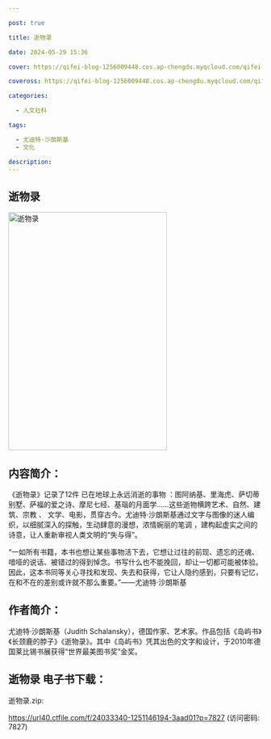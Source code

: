 ```yaml
---

post: true

title: 逝物录

date: 2024-05-29 15:36

cover: https://qifei-blog-1256009448.cos.ap-chengdu.myqcloud.com/qifei-blog/6584d598c458853aef34a61e.jpg

coveross: https://qifei-blog-1256009448.cos.ap-chengdu.myqcloud.com/qifei-blog/6584d598c458853aef34a61e.jpg

categories:

  - 人文社科

tags:

  - 尤迪特·沙朗斯基
  - 文化

description:
---
```


## 逝物录
<img alt="逝物录 " class="aligncenter loaded" data-was-processed="true" decoding="async" fetchpriority="high" height="471" src="https://qifei-blog-1256009448.cos.ap-chengdu.myqcloud.com/qifei-blog/6584d598c458853aef34a61e.jpg" style="cursor: zoom-in;" width="314"/>

## 内容简介：

《逝物录》记录了12件 已在地球上永远消逝的事物 ：图阿纳基、里海虎、萨切蒂别墅、萨福的爱之诗、摩尼七经、基瑙的月面学……这些逝物横跨艺术、自然、建筑、宗教 、 文学、电影，贯穿古今。尤迪特·沙朗斯基通过文字与图像的迷人编织，以细腻深入的探触，生动肆意的漫想，浓情婉丽的笔调 ，建构起虚实之间的诗意，让人重新审视人类文明的“失与得”。

“一如所有书籍，本书也想让某些事物活下去，它想让过往的前现、遗忘的还魂、喑哑的说话、被错过的得到悼念。书写什么也不能挽回，却让一切都可能被体验。因此，这本书同等关心寻找和发现、失去和获得，它让人隐约感到，只要有记忆，在和不在的差别或许就不那么重要。”——尤迪特·沙朗斯基

## 作者简介：

尤迪特·沙朗斯基（Judith Schalansky），德国作家、艺术家。作品包括《岛屿书》《长颈鹿的脖子》《逝物录》。其中《岛屿书》凭其出色的文字和设计，于2010年德国莱比锡书展获得“世界最美图书奖”金奖。

## 逝物录 电子书下载：

逝物录.zip: 

https://url40.ctfile.com/f/24033340-1251146194-3aad01?p=7827 (访问密码: 7827)
